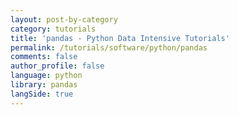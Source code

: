 ```yaml
---
layout: post-by-category
category: tutorials
title: 'pandas - Python Data Intensive Tutorials'
permalink: /tutorials/software/python/pandas
comments: false
author_profile: false
language: python
library: pandas
langSide: true
---
```

